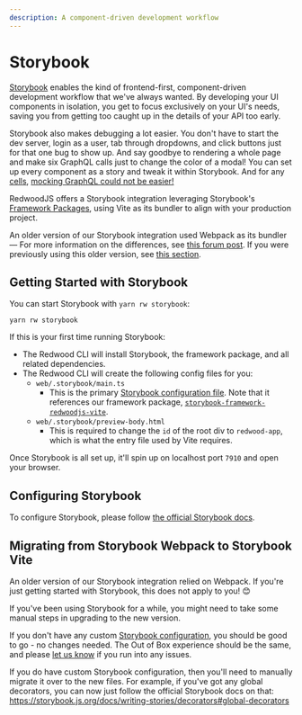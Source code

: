 ```yaml
---
description: A component-driven development workflow
---
```


# Storybook

[Storybook](https://storybook.js.org) enables the kind of frontend-first, component-driven development workflow that we've always wanted.
By developing your UI components in isolation, you get to focus exclusively on your UI's needs,
saving you from getting too caught up in the details of your API too early.

Storybook also makes debugging a lot easier.
You don't have to start the dev server, login as a user, tab through dropdowns, and click buttons just for that one bug to show up.
And say goodbye to rendering a whole page and make six GraphQL calls just to change the color of a modal!
You can set up every component as a story and tweak it within Storybook. And for any [cells](./cells.md), [mocking GraphQL could not be easier!](./how-to/mocking-graphql-in-storybook.md)

RedwoodJS offers a Storybook integration leveraging Storybook's [Framework Packages](https://storybook.js.org/docs/configure/integration/frameworks),
using Vite as its bundler to align with your production project.

An older version of our Storybook integration used Webpack as its bundler — For more information on the differences, see [this forum post](https://community.redwoodjs.com/t/storybook-in-redwood-is-moving-to-vite/7212).
If you were previously using this older version, see [this section](#migrating-from-storybook-webpack-to-storybook-vite).

## Getting Started with Storybook

You can start Storybook with `yarn rw storybook`:

```
yarn rw storybook
```

If this is your first time running Storybook:

- The Redwood CLI will install Storybook, the framework package, and all related dependencies.
- The Redwood CLI will create the following config files for you:
  - `web/.storybook/main.ts`
    - This is the primary [Storybook configuration file](https://storybook.js.org/docs/configure). Note that it references our framework package, [`storybook-framework-redwoodjs-vite`](https://www.npmjs.com/package/storybook-framework-redwoodjs-vite).
  - `web/.storybook/preview-body.html`
    - This is required to change the `id` of the root div to `redwood-app`, which is what the entry file used by Vite requires.

Once Storybook is all set up, it'll spin up on localhost port `7910` and open your browser.

## Configuring Storybook

To configure Storybook, please follow [the official Storybook docs](https://storybook.js.org/docs/configure).

## Migrating from Storybook Webpack to Storybook Vite

An older version of our Storybook integration relied on Webpack. If you're just getting started with Storybook, this does not apply to you! 😊

If you've been using Storybook for a while, you might need to take some manual steps in upgrading to the new version.

If you don't have any custom [Storybook configuration](https://redwoodjs.com/docs/storybook#configuring-storybook), you should be good to go - no changes needed. The Out of Box experience should be the same, and please [let us know](https://github.com/redwoodjs/redwood/issues/new?assignees=&labels=bug%2Fneeds-info&projects=&template=bug-report.yml&title=%5BBug%5D%3A+) if you run into any issues.

If you do have custom Storybook configuration, then you'll need to manually migrate it over to the new files. For example, if you've got any global decorators, you can now just follow the official Storybook docs on that: https://storybook.js.org/docs/writing-stories/decorators#global-decorators
